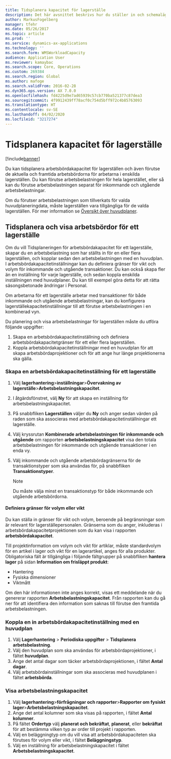 ```yaml
---
title: Tidsplanera kapacitet för lagerställe
description: Det här avsnittet beskrivs hur du ställer in och schemalägger den arbetsbelastningskapacitet för arbetare i ett lagerställe eller en hel lagerställe.
author: MarkusFogelberg
manager: tfehr
ms.date: 05/26/2017
ms.topic: article
ms.prod: ''
ms.service: dynamics-ax-applications
ms.technology: ''
ms.search.form: WMSWorkloadCapacity
audience: Application User
ms.reviewer: kamaybac
ms.search.scope: Core, Operations
ms.custom: 269384
ms.search.region: Global
ms.author: mafoge
ms.search.validFrom: 2016-02-28
ms.dyn365.ops.version: AX 7.0.0
ms.openlocfilehash: fd4225d9e7ad65939c57cb770ba521377c87dea3
ms.sourcegitcommit: 4f9912439ff78acf0c754d5bff972c4b85763093
ms.translationtype: HT
ms.contentlocale: sv-SE
ms.lasthandoff: 04/02/2020
ms.locfileid: "3217274"
---
```

# <a name="schedule-workload-capacity"></a>Tidsplanera kapacitet för lagerställe

[!include[banner](../includes/banner.md)]

Du kan tidsplanera arbetsbördakapacitet för lagerställen och även förutse de aktuella och framtida arbetsbördorna för arbetarna i enskilda lagerställen. Du kan förutse arbetsbelastningen för hela lagerstället, eller så kan du förutse arbetsbelastningen separat för inkommande och utgående arbetsbelastningar.

Om du förutser arbetsbelastningen som tillverkats för valda huvudplaneringdata, måste lagerställen vara tillgängliga för de valda lagerställen. För mer information se [Översikt över huvudplaner](../master-planning/master-plans.md).

## <a name="schedule-and-view-workloads-for-a-warehouse"></a>Tidsplanera och visa arbetsbördor för ett lagerställe

Om du vill Tidsplaneringen för arbetsbördakapacitet för ett lagerställe, skapar du en arbetsbelastning som har ställts in för en eller flera lagerställen, och kopplar sedan den arbetsbelastningen med en huvudplan. I arbetsbördakapacitetinställningar kan du definiera gränser för vikt och volym för inkommande och utgående transaktioner. Du kan också skapa fler än en inställning för varje lagerställe, och sedan koppla enskilda inställningen med huvudplaner. Du kan till exempel göra detta för att rätta säsongsbetonade ändringar i Personal.

Om arbetarna för ett lagerställe arbetar med transaktioner för både inkommande och utgående arbetsbelastningar, kan du konfigurera lagerställekapacitetinställningar till att förutse arbetsbelastningen i en kombinerad vyn.

Du planering och visa arbetsbelastningar för lagerställen måste du utföra följande uppgifter:

1. Skapa en arbetsbördakapacitetinställning och definiera arbetsbördakapacitetgränser för ett eller flera lagerställen.
2. Koppla arbetsbördakapacitetinställningar med en huvudplan för att skapa arbetsbördaprojektioner och för att ange hur länge projektionerna ska gälla.

### <a name="create-a-workload-capacity-setup-for-a-warehouse"></a>Skapa en arbetsbördakapacitetinställning för ett lagerställe

1. Välj **lagerhantering**\>**inställningar**\>**Övervakning av lagerställe**\>**Arbetsbelastningskapacitet**.
2. I åtgärdsfönstret, välj **Ny** för att skapa en inställning för arbetsbelastningskapacitet.
3. På snabbfliken **Lagerställen** väljer du **Ny** och anger sedan värden på raden som ska associeras med arbetsbördakapacitetinställningar ett lagerställe.
4. Välj kryssrutan **Kombinerade arbetsbelastningen för inkommande och utgående** om rapporten **arbetsbelastningskapacitet** visa den totala arbetsbelastningen för inkommande och utgående transaktioner i en enda vy.
5. Välj inkommande och utgående arbetsbördagränserna för de transaktionstyper som ska användas för, på snabbfliken **Transaktionstyper**.

    > [!NOTE]
    > Du måste välja minst en transaktionstyp för både inkommande och utgående arbetsbördorna.

#### <a name="define-limits-for-volume-or-weight"></a>Definiera gränser för volym eller vikt

Du kan ställa in gränser för vikt och volym, beroende på begränsningar som är relevant för lagerställepersonalen. Gränserna som du anger, inkluderas i arbetsbördakapacitetprojektionen som du kan visa i rapporten **arbetsbördakapacitet**.

Till projektinformation om volym och vikt för artiklar, måste standardvolym för en artikel i lager och vikt för en lagerartikel, anges för alla produkter. Obligatoriska fält är tillgängliga i följande fältgrupper på snabbfliken **hantera lager** på sidan **Information om frisläppt produkt**:

- Hantering
- Fysiska dimensioner
- Viktmått

Om den här informationen inte anges korrekt, visas ett meddelande när du genererar rapporten **Arbetsbelastningskapacitet**. Från rapporten kan du gå ner för att identifiera den information som saknas till förutse den framtida arbetsbelastningen.

### <a name="associate-a-workload-capacity-setup-with-a-master-plan"></a>Koppla en in arbetsbördakapacitetinställning med en huvudplan

1. Välj **Lagerhantering** \> **Periodiska uppgifter** \> **Tidsplanera arbetsbelastning**.
2. Välj den huvudplan som ska användas för arbetsbördaprojektioner, i fältet **huvudplan**.
3. Ange det antal dagar som täcker arbetsbördaprojektionen, i fältet **Antal dagar**.
4. Välj arbetsbördainställningar som ska associeras med huvudplanen i fältet **arbetsbörda**.

### <a name="view-workload-capacity"></a>Visa arbetsbelastningskapacitet

1. Välj **lagerhantering**\>**förfrågningar och rapporter**\>**Rapporter om fysiskt lager**\>**Arbetsbelastningskapacitet**.
2. Ange det antal kolumner som ska visas på rapporten, i fältet **Antal kolumner**.
3. På fältet **Ordertyp** välj **planerat och bekräftat**, **planerat**, eller **bekräftat** för att bestämma vilken typ av order till projekt i rapporten.
4. Välj en beläggningtyp om du vill visa att arbetsbördakapaciteten ska förutses för volym eller vikt, i fältet **Beläggningstyp**.
5. Välj en inställning för arbetsbelastningskapacitet i fältet **Arbetsbelastningskapacitet**.
